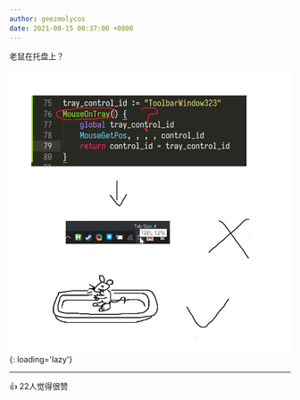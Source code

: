 ```yaml
---
author: geezmolycos
date: 2021-08-15 00:37:00 +0800
---
```


老鼠在托盘上？

![](/assets/images/qq-zone/2021-08-15-mouse.png){: loading='lazy'}

---
👍 22人觉得很赞
